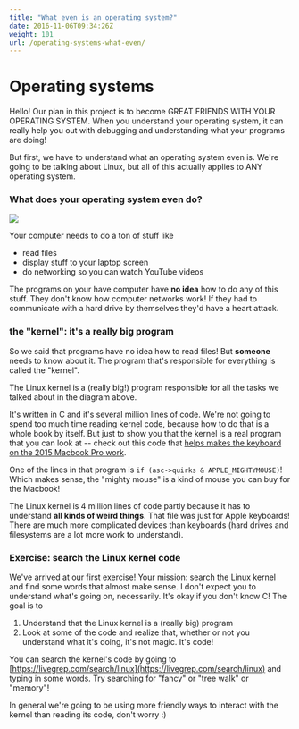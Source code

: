 ```yaml
---
title: "What even is an operating system?"
date: 2016-11-06T09:34:26Z
weight: 101
url: /operating-systems-what-even/
---
```


# Operating systems

Hello! Our plan in this project is to become GREAT FRIENDS WITH YOUR
OPERATING SYSTEM. When you understand your operating system, it can
really help you out with debugging and understanding what your programs
are doing!

But first, we have to understand what an operating system even is. We're
going to be talking about Linux, but all of this actually applies to ANY
operating system.

### What does your operating system even do?

![](/secret-project/images/os-responsibilities.svg)

Your computer needs to do a ton of stuff like

* read files
* display stuff to your laptop screen
* do networking so you can watch YouTube videos

The programs on your have computer have **no idea** how to do any of
this stuff. They don't know how computer networks work! If they had to
communicate with a hard drive by themselves they'd have a heart attack.

### the "kernel": it's a really big program

So we said that programs have no idea how to read files! But **someone**
needs to know about it. The program that's responsible for everything is
called the "kernel".

The Linux kernel is a (really big!) program responsible for all the
tasks we talked about in the diagram above.

It's written in C and it's several million lines of code. We're not going to spend too
much time reading kernel code, because how to do that is a whole book by
itself. But just to show you that the kernel is a real program that you can look at -- check out this code that
[helps makes the keyboard on the 2015 Macbook Pro work](https://github.com/torvalds/linux/blob/v4.5/drivers/hid/hid-apple.c).

One of the lines in that program is `if (asc->quirks &
APPLE_MIGHTYMOUSE)`! Which makes sense, the "mighty mouse" is a kind of
mouse you can buy for the Macbook!

The Linux kernel is 4 million lines of code partly because it has to
understand **all kinds of weird things**. That file was just for Apple
keyboards! There are much more complicated devices than keyboards (hard
drives and filesystems are a lot more work to understand).

### Exercise: search the Linux kernel code

We've arrived at our first exercise! Your mission: search the Linux
kernel and find some words that almost make sense. I don't expect you to
understand what's going on, necessarily. It's okay if you don't know C!
The goal is to

1. Understand that the Linux kernel is a (really big) program
1. Look at some of the code and realize that, whether or not you
   understand what it's doing, it's not magic. It's code!

You can search the kernel's code by going to
[https://livegrep.com/search/linux](https://livegrep.com/search/linux)
and typing in some words. Try searching for "fancy" or "tree walk" or
"memory"!

In general we're going to be using more friendly ways to interact with
the kernel than reading its code, don't worry :)
